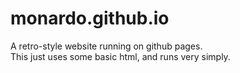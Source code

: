 # monardo.github.io
A retro-style website running on github pages.
<br/>
This just uses some basic html, and runs very simply.
